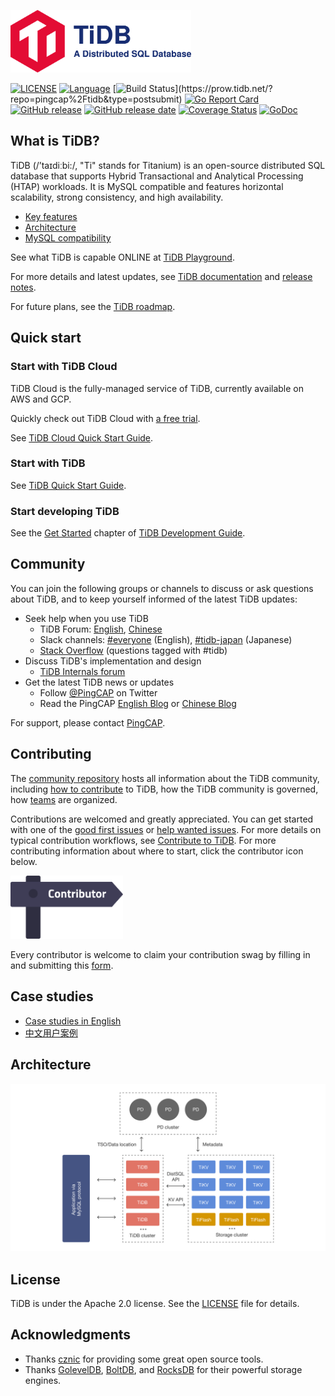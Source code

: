 <img src="docs/tidb-logo-with-text.png" alt="TiDB, a distributed SQL database" height=100></img>

[![LICENSE](https://img.shields.io/github/license/pingcap/tidb.svg)](https://github.com/pingcap/tidb/blob/master/LICENSE)
[![Language](https://img.shields.io/badge/Language-Go-blue.svg)](https://golang.org/)
[![Build Status](https://prow.tidb.net/badge.svg?jobs=pingcap/tidb/merged_*)](https://prow.tidb.net/?repo=pingcap%2Ftidb&type=postsubmit)
[![Go Report Card](https://goreportcard.com/badge/github.com/pingcap/tidb)](https://goreportcard.com/report/github.com/pingcap/tidb)
[![GitHub release](https://img.shields.io/github/tag/pingcap/tidb.svg?label=release)](https://github.com/pingcap/tidb/releases)
[![GitHub release date](https://img.shields.io/github/release-date/pingcap/tidb.svg)](https://github.com/pingcap/tidb/releases)
[![Coverage Status](https://codecov.io/gh/pingcap/tidb/branch/master/graph/badge.svg)](https://codecov.io/gh/pingcap/tidb)
[![GoDoc](https://img.shields.io/badge/Godoc-reference-blue.svg)](https://godoc.org/github.com/pingcap/tidb)

## What is TiDB?

TiDB (/’taɪdiːbi:/, "Ti" stands for Titanium) is an open-source distributed SQL database that supports Hybrid Transactional and Analytical Processing (HTAP) workloads. It is MySQL compatible and features horizontal scalability, strong consistency, and high availability.

- [Key features](https://docs.pingcap.com/tidb/stable/overview#key-features)
- [Architecture](#architecture)
- [MySQL compatibility](https://docs.pingcap.com/tidb/stable/mysql-compatibility)

See what TiDB is capable ONLINE at [TiDB Playground](https://play.tidbcloud.com/?utm_source=github&utm_medium=tidb_readme).

For more details and latest updates, see [TiDB documentation](https://docs.pingcap.com/tidb/stable) and [release notes](https://docs.pingcap.com/tidb/dev/release-notes).

For future plans, see the [TiDB roadmap](roadmap.md).

## Quick start

### Start with TiDB Cloud

TiDB Cloud is the fully-managed service of TiDB, currently available on AWS and GCP.

Quickly check out TiDB Cloud with [a free trial](https://tidbcloud.com/free-trial).

See [TiDB Cloud Quick Start Guide](https://docs.pingcap.com/tidbcloud/tidb-cloud-quickstart).

### Start with TiDB

See [TiDB Quick Start Guide](https://docs.pingcap.com/tidb/stable/quick-start-with-tidb).

### Start developing TiDB

See the [Get Started](https://pingcap.github.io/tidb-dev-guide/get-started/introduction.html) chapter of [TiDB Development Guide](https://pingcap.github.io/tidb-dev-guide/index.html).

## Community

You can join the following groups or channels to discuss or ask questions about TiDB, and to keep yourself informed of the latest TiDB updates:

- Seek help when you use TiDB
  - TiDB Forum: [English](https://ask.pingcap.com/), [Chinese](https://asktug.com)
  - Slack channels: [#everyone](https://slack.tidb.io/invite?team=tidb-community&channel=everyone&ref=pingcap-tidb) (English), [#tidb-japan](https://slack.tidb.io/invite?team=tidb-community&channel=tidb-japan&ref=github-tidb) (Japanese)
  - [Stack Overflow](https://stackoverflow.com/questions/tagged/tidb) (questions tagged with #tidb)
- Discuss TiDB's implementation and design
  - [TiDB Internals forum](https://internals.tidb.io/)
- Get the latest TiDB news or updates
    - Follow [@PingCAP](https://twitter.com/PingCAP) on Twitter
    - Read the PingCAP [English Blog](https://www.pingcap.com/blog/?from=en) or [Chinese Blog](https://cn.pingcap.com/blog/)

For support, please contact [PingCAP](http://bit.ly/contact_us_via_github).

## Contributing

The [community repository](https://github.com/pingcap/community) hosts all information about the TiDB community, including [how to contribute](https://github.com/pingcap/community/blob/master/contributors/README.md) to TiDB, how the TiDB community is governed, how [teams](https://github.com/pingcap/community/blob/master/teams/README.md) are organized.

Contributions are welcomed and greatly appreciated. You can get started with one of the [good first issues](https://github.com/pingcap/tidb/issues?q=is%3Aopen+is%3Aissue+label%3A%22good+first+issue%22) or [help wanted issues](https://github.com/pingcap/tidb/issues?q=is%3Aopen+is%3Aissue+label%3A%22help+wanted%22). For more details on typical contribution workflows, see [Contribute to TiDB](https://pingcap.github.io/tidb-dev-guide/contribute-to-tidb/introduction.html). For more contributing information about where to start, click the contributor icon below.

[<img src="docs/contribution-map.png" alt="contribution-map" width="180">](https://github.com/pingcap/tidb-map/blob/master/maps/contribution-map.md#tidb-is-an-open-source-distributed-htap-database-compatible-with-the-mysql-protocol)

Every contributor is welcome to claim your contribution swag by filling in and submitting this [form](https://forms.pingcap.com/f/tidb-contribution-swag).

## Case studies

- [Case studies in English](https://www.pingcap.com/customers/)
- [中文用户案例](https://cn.pingcap.com/case/)

## Architecture

![TiDB architecture](./docs/tidb-architecture.png)

## License

TiDB is under the Apache 2.0 license. See the [LICENSE](./LICENSE) file for details.

## Acknowledgments

- Thanks [cznic](https://github.com/cznic) for providing some great open source tools.
- Thanks [GolevelDB](https://github.com/syndtr/goleveldb), [BoltDB](https://github.com/boltdb/bolt), and [RocksDB](https://github.com/facebook/rocksdb) for their powerful storage engines.
